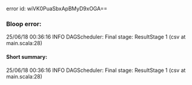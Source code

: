 error id: wiVK0PuaSbxApBMyD9xOGA==
### Bloop error:

25/06/18 00:36:16 INFO DAGScheduler: Final stage: ResultStage 1 (csv at main.scala:28)
#### Short summary: 

25/06/18 00:36:16 INFO DAGScheduler: Final stage: ResultStage 1 (csv at main.scala:28)